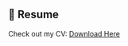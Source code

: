 
## 📄 Resume
Check out my CV: [Download Here](https://github.com/YourUsername/YourRepo/raw/main/Abdul_Warraich_CV.pdf)

